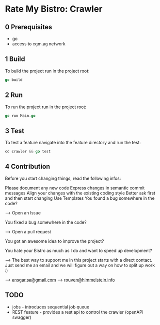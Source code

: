 # Rate My Bistro: Crawler

## 0 Prerequisites

 * go
 * access to cgm.ag network

## 1 Build
To build the project run in the project root:
```go
go build
```

## 2 Run
To run the project run in the project root:
```go
go run Main.go
```

## 3 Test
To test a feature navigate into the feature directory and run the test:
```go
cd crawler && go test
```

## 4 Contribution
Before you start changing things, read the following infos:

Please document any new code
Express changes in semantic commit messages
Align your changes with the existing coding style
Better ask first and then start changing
Use Templates
You found a bug somewhere in the code?

--> Open an Issue

You fixed a bug somewhere in the code?

--> Open a pull request

You got an awesome idea to improve the project?

You hate your Bistro as much as I do and want to speed up development?

--> The best way to support me in this project starts with a direct contact. Just send me an email and we will figure out a way on how to split up work :)

--> ansgar.sa@gmail.com
--> rouven@himmelstein.info

## TODO
 * jobs - introduces sequential job queue 
 * REST feature - provides a rest api to control the crawler  (openAPI swagger)